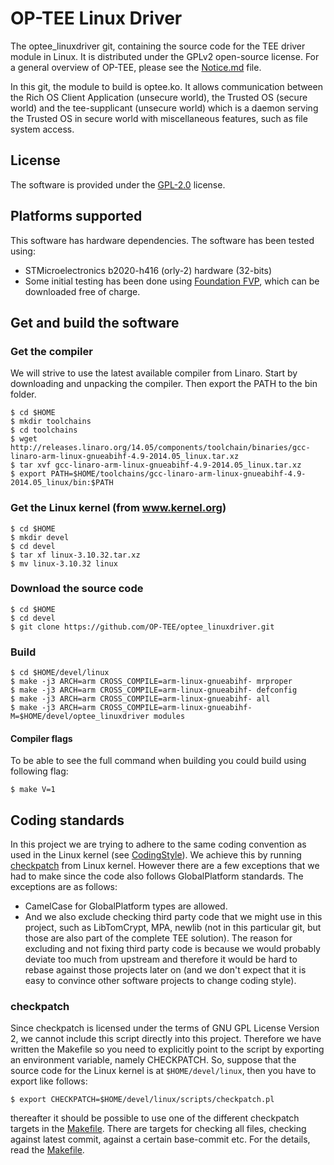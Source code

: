 # OP-TEE Linux Driver
The optee_linuxdriver git, containing the source code for the TEE driver
module in Linux.
It is distributed under the GPLv2 open-source license. For a general
overview of OP-TEE, please see the [Notice.md](Notice.md) file.

In this git, the module to build is optee.ko.
It allows communication between the Rich OS Client Application (unsecure
world), the Trusted OS (secure world) and the tee-supplicant (unsecure
world) which is a daemon serving the Trusted OS in secure world with
miscellaneous features, such as file system access.

## License
The software is provided under the
[GPL-2.0](http://opensource.org/licenses/GPL-2.0) license.

## Platforms supported
This software has hardware dependencies.
The software has been tested using:

- STMicroelectronics b2020-h416 (orly-2) hardware (32-bits)
- Some initial testing has been done using
[Foundation FVP](http://www.arm.com/fvp), which can be downloaded free of
charge.

## Get and build the software
### Get the compiler
We will strive to use the latest available compiler from Linaro. Start by
downloading and unpacking the compiler. Then export the PATH to the bin folder.

	$ cd $HOME
	$ mkdir toolchains
	$ cd toolchains
	$ wget http://releases.linaro.org/14.05/components/toolchain/binaries/gcc-linaro-arm-linux-gnueabihf-4.9-2014.05_linux.tar.xz
	$ tar xvf gcc-linaro-arm-linux-gnueabihf-4.9-2014.05_linux.tar.xz
	$ export PATH=$HOME/toolchains/gcc-linaro-arm-linux-gnueabihf-4.9-2014.05_linux/bin:$PATH

### Get the Linux kernel (from www.kernel.org)
	$ cd $HOME
	$ mkdir devel
	$ cd devel
	$ tar xf linux-3.10.32.tar.xz
	$ mv linux-3.10.32 linux

### Download the source code
	$ cd $HOME
	$ cd devel
	$ git clone https://github.com/OP-TEE/optee_linuxdriver.git

### Build
	$ cd $HOME/devel/linux
	$ make -j3 ARCH=arm CROSS_COMPILE=arm-linux-gnueabihf- mrproper
	$ make -j3 ARCH=arm CROSS_COMPILE=arm-linux-gnueabihf- defconfig
	$ make -j3 ARCH=arm CROSS_COMPILE=arm-linux-gnueabihf- all
	$ make -j3 ARCH=arm CROSS_COMPILE=arm-linux-gnueabihf- M=$HOME/devel/optee_linuxdriver modules

#### Compiler flags
To be able to see the full command when building you could build using following
flag:

`$ make V=1`

## Coding standards
In this project we are trying to adhere to the same coding convention as used in
the Linux kernel (see
[CodingStyle](https://www.kernel.org/doc/Documentation/CodingStyle)). We achieve this by running
[checkpatch](http://git.kernel.org/cgit/linux/kernel/git/torvalds/linux.git/tree/scripts/checkpatch.pl) from Linux kernel.
However there are a few exceptions that we had to make since the code also
follows GlobalPlatform standards. The exceptions are as follows:

- CamelCase for GlobalPlatform types are allowed.
- And we also exclude checking third party code that we might use in this
  project, such as LibTomCrypt, MPA, newlib (not in this particular git, but
  those are also part of the complete TEE solution). The reason for excluding
  and not fixing third party code is because we would probably deviate too much
  from upstream and therefore it would be hard to rebase against those projects
  later on (and we don't expect that it is easy to convince other software
  projects to change coding style).

### checkpatch
Since checkpatch is licensed under the terms of GNU GPL License Version 2, we
cannot include this script directly into this project. Therefore we have
written the Makefile so you need to explicitly point to the script by exporting
an environment variable, namely CHECKPATCH. So, suppose that the source code for
the Linux kernel is at `$HOME/devel/linux`, then you have to export like follows:

	$ export CHECKPATCH=$HOME/devel/linux/scripts/checkpatch.pl
thereafter it should be possible to use one of the different checkpatch targets
in the [Makefile](Makefile). There are targets for checking all files, checking
against latest commit, against a certain base-commit etc. For the details, read
the [Makefile](Makefile).
